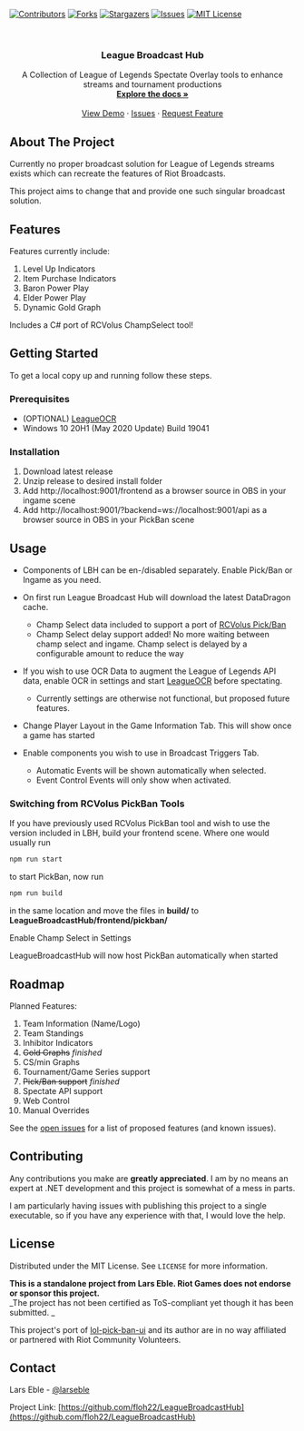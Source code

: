 <!-- PROJECT SHIELDS -->
<!--
*** I'm using markdown "reference style" links for readability.
*** Reference links are enclosed in brackets [ ] instead of parentheses ( ).
*** See the bottom of this document for the declaration of the reference variables
*** for contributors-url, forks-url, etc. This is an optional, concise syntax you may use.
*** https://www.markdownguide.org/basic-syntax/#reference-style-links
-->
[![Contributors][contributors-shield]][contributors-url]
[![Forks][forks-shield]][forks-url]
[![Stargazers][stars-shield]][stars-url]
[![Issues][issues-shield]][issues-url]
[![MIT License][license-shield]][license-url]



<!-- PROJECT LOGO -->
<br />
<p align="center">
  <h3 align="center">League Broadcast Hub</h3>

  <p align="center">
    A Collection of League of Legends Spectate Overlay tools to enhance streams and tournament productions
    <br />
    <a href="https://github.com/floh22/LeagueBroadcastHub"><strong>Explore the docs »</strong></a>
    <br />
    <br />
    <a href="https://github.com/floh22/LeagueBroadcastHub">View Demo</a>
    ·
    <a href="https://github.com/floh22/LeagueBroadcastHub/issues">Issues</a>
    ·
    <a href="https://github.com/floh22/LeagueBroadcastHub/issues">Request Feature</a>
  </p>
</p>

<!-- ABOUT THE PROJECT -->
## About The Project

Currently no proper broadcast solution for League of Legends streams exists which can recreate the features of Riot Broadcasts.

This project aims to change that and provide one such singular broadcast solution.

## Features

Features currently include:
1. Level Up Indicators
2. Item Purchase Indicators
3. Baron Power Play
4. Elder Power Play
5. Dynamic Gold Graph

Includes a C# port of RCVolus ChampSelect tool!

<!-- GETTING STARTED -->
## Getting Started

To get a local copy up and running follow these steps.

### Prerequisites


* (OPTIONAL) [LeagueOCR](https://github.com/floh22/LeagueOCR)
* Windows 10 20H1 (May 2020 Update) Build 19041

### Installation

1. Download latest release
2. Unzip release to desired install folder
3. Add http://localhost:9001/frontend as a browser source in OBS in your ingame scene
4. Add http://localhost:9001/?backend=ws://localhost:9001/api as a browser source in OBS in your PickBan scene


<!-- USAGE EXAMPLES -->
## Usage
- Components of LBH can be en-/disabled separately. Enable Pick/Ban or Ingame as you need.

- On first run League Broadcast Hub will download the latest DataDragon cache. 
  -  Champ Select data included to support a port of [RCVolus Pick/Ban](https://github.com/RCVolus/lol-pick-ban-ui) 
  -  Champ Select delay support added! No more waiting between champ select and ingame. Champ select is delayed by a configurable amount to reduce the way

- If you wish to use OCR Data to augment the League of Legends API data, enable OCR in settings and start [LeagueOCR](https://github.com/floh22/LeagueOCR) before spectating.
  - Currently settings are otherwise not functional, but proposed future features.

- Change Player Layout in the Game Information Tab. This will show once a game has started 

- Enable components you wish to use in Broadcast Triggers Tab.
  - Automatic Events will be shown automatically when selected.
  - Event Control Events will only show when activated.

### Switching from RCVolus PickBan Tools

If you have previously used RCVolus PickBan tool and wish to use the version included in LBH, build your frontend scene. Where one would usually run
```bash
npm run start
```
to start PickBan, now run 
```bash
npm run build
```
in the same location and move the files in **build/** to **LeagueBroadcastHub/frontend/pickban/**

Enable Champ Select in Settings

LeagueBroadcastHub will now host PickBan automatically when started

<!-- ROADMAP -->
## Roadmap

Planned Features:
1. Team Information (Name/Logo)
2. Team Standings
3. Inhibitor Indicators
4. ~~Gold Graphs~~  _finished_
5. CS/min Graphs
6. Tournament/Game Series support
7. ~~Pick/Ban support~~ _finished_
8. Spectate API support
9. Web Control
10. Manual Overrides

See the [open issues](https://github.com/floh22/LeagueBroadcastHub/issues) for a list of proposed features (and known issues).



<!-- CONTRIBUTING -->
## Contributing

Any contributions you make are **greatly appreciated**. I am by no means an expert at .NET development and this project is somewhat of a mess in parts.

I am particularly having issues with publishing this project to a single executable, so if you have any experience with that, I would love the help.

<!-- LICENSE -->
## License

Distributed under the MIT License. See `LICENSE` for more information.

__This is a standalone project from Lars Eble. Riot Games does not endorse or sponsor this project.__  
_The project has not been certified as ToS-compliant yet though it has been submitted. _ 

This project's port of [lol-pick-ban-ui](https://github.com/RCVolus/lol-pick-ban-ui) and its author are in no way affiliated or partnered with Riot Community Volunteers.


<!-- CONTACT -->
## Contact

Lars Eble - [@larseble](https://twitter.com/@larseble)

Project Link: [https://github.com/floh22/LeagueBroadcastHub](https://github.com/floh22/LeagueBroadcastHub)






<!-- MARKDOWN LINKS & IMAGES -->
<!-- https://www.markdownguide.org/basic-syntax/#reference-style-links -->
[contributors-shield]: https://img.shields.io/github/contributors/floh22/LeagueBroadcastHub.svg?style=for-the-badge
[contributors-url]: https://github.com/floh22/LeagueBroadcastHub/graphs/contributors
[forks-shield]: https://img.shields.io/github/forks/floh22/LeagueBroadcastHub.svg?style=for-the-badge
[forks-url]: https://github.com/floh22/LeagueBroadcastHub/network/members
[stars-shield]: https://img.shields.io/github/stars/floh22/LeagueBroadcastHub.svg?style=for-the-badge
[stars-url]: https://github.com/floh22/LeagueBroadcastHub/stargazers
[issues-shield]: https://img.shields.io/github/issues/floh22/LeagueBroadcastHub.svg?style=for-the-badge
[issues-url]: https://github.com/floh22/LeagueBroadcastHub/issues
[license-shield]: https://img.shields.io/github/license/floh22/LeagueBroadcastHub.svg?style=for-the-badge
[license-url]: https://github.com/floh22/LeagueBroadcastHub/blob/master/LICENSE
[linkedin-shield]: https://img.shields.io/badge/-LinkedIn-black.svg?style=for-the-badge&logo=linkedin&colorB=555
[linkedin-url]: https://linkedin.com/in/floh22
